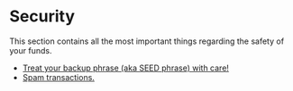 # Security

This section contains all the most important things regarding the safety of your funds.

* [Treat your backup phrase \(aka SEED phrase\) with care!](security/safe-place.md)
* [Spam transactions.](security/spam-transactions.md)



